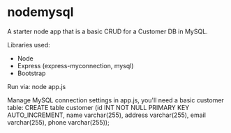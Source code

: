 # nodemysql

A starter node app that is a basic CRUD for a Customer DB in MySQL.

Libraries used:
- Node
- Express (express-myconnection, mysql)
- Bootstrap


Run via:
node app.js

Manage MySQL connection settings in app.js, you'll need a basic customer table:
CREATE table customer (id INT NOT NULL PRIMARY KEY AUTO_INCREMENT, name varchar(255), address varchar(255), email varchar(255), phone varchar(255));
